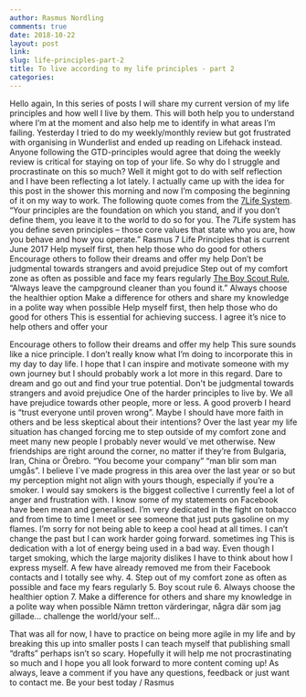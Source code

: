 ```yaml
---
author: Rasmus Nordling
comments: true
date: 2018-10-22
layout: post
link: 
slug: life-principles-part-2
title: To live according to my life principles - part 2
categories:
---
```


Hello again,
In this series of posts I will share my current version of my life principles and how well I live by them. This will both help you to understand where I’m at the moment and also help me to identify in what areas I’m failing.
Yesterday I tried to do my weekly/monthly review but got frustrated with organising in Wunderlist and ended up reading on Lifehack instead.
Anyone following the GTD-principles would agree that doing the weekly review is critical for staying on top of your life. So why do I struggle and procrastinate on this so much?
Well it might got to do with self reflection and I have been reflecting a lot lately. I actually came up with the idea for this post in the shower this morning and now I’m composing the beginning of it on my way to work.
The following quote comes from the [7Life System](http://highexistence.com/7life-system-the-simple-structure-that-will-change-your-life/).
“Your principles are the foundation on which you stand, and if you don’t define them, you leave it to the world to do so for you. The 7Life system has you define seven principles – those core values that state who you are, how you behave and how you operate.”
Rasmus 7 Life Principles that is current June 2017
Help myself first, then help those who do good for others
Encourage others to follow their dreams and offer my help
Don’t be judgmental towards strangers and avoid prejudice
Step out of my comfort zone as often as possible and face my fears regularly
[The Boy Scout Rule](http://programmer.97things.oreilly.com/wiki/index.php/The_Boy_Scout_Rule), “Always leave the campground cleaner than you found it.”
Always choose the healthier option
Make a difference for others and share my knowledge in a polite way when possible
Help myself first, then help those who do good for others
This is essential for achieving success. I agree it’s nice to help others and offer your
 
Encourage others to follow their dreams and offer my help
This sure sounds like a nice principle. I don’t really know what I’m doing to incorporate this in my day to day life.
I hope that I can inspire and motivate someone with my own journey but I should probably work a lot more in this regard.
Dare to dream and go out and find your true potential.
Don't be judgmental towards strangers and avoid prejudice
One of the harder principles to live by. We all have prejudice towards other people, more or less. A good proverb I heard is “trust everyone until proven wrong”.
Maybe I should have more faith in others and be less skeptical about their intentions?
Over the last year my life situation has changed forcing me to step outside of my comfort zone and meet many new people I probably never would´ve met otherwise.
New friendships are right around the corner, no matter if they’re from Bulgaria, Iran, China or Örebro.
“You become your company” “man blir som man umgås”.
I believe I´ve made progress in this area over the last year or so but my perception might not align with yours though, especially if you’re a smoker.
I would say smokers is the biggest collective I currently feel a lot of anger and frustration with. I know some of my statements on Facebook have been mean and generalised.
I’m very dedicated in the fight on tobacco and from time to time I meet or see someone that just puts gasoline on my flames. I’m sorry for not being able to keep a cool head at all times.
I can’t change the past but I can work harder going forward.
sometimes ing
This is dedication with a lot of energy being used in a bad way.
Even though I target smoking, which the large majority dislikes I have to think about how I express myself. A few have already removed me from their Facebook contacts and I totally see why.
4. Step out of my comfort zone as often as possible and face my fears regularly
5. Boy scout rule
6. Always choose the healthier option
7. Make a difference for others and share my knowledge in a polite way when possible
Nämn tretton värderingar, några där som jag gillade… challenge the world/your self…
 
That was all for now, I have to practice on being more agile in my life and by breaking this up into smaller posts I can teach myself that publishing small “drafts” perhaps isn’t so scary.
Hopefully it will help me not procrastinating so much and I hope you all look forward to more content coming up!
As always, leave a comment if you have any questions, feedback or just want to contact me.
Be your best today
/ Rasmus